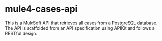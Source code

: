 # mule4-cases-api

This is a MuleSoft API that retrieves all cases from a PostgreSQL database. The API is scaffolded from an API specification using APIKit and follows a RESTful design.
